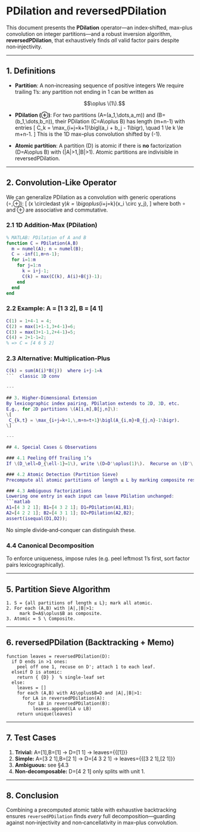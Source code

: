 # PDilation and reversedPDilation

This document presents the **PDilation** operator—an index‑shifted, max–plus convolution on integer partitions—and a robust inversion algorithm, **reversedPDilation**, that exhaustively finds _all_ valid factor pairs despite non‑injectivity.

---

## 1. Definitions

- **Partition**: A non‑increasing sequence of positive integers
  We require trailing 1’s: any partition not ending in 1 can be written as
  ```math
  \oplus \(1\).
  ```

- **PDilation ($\oplus$)**: For two partitions
  \(A=(a_1,\dots,a_m)\) and \(B=(b_1,\dots,b_n)\),
  their PDilation \(C=A\oplus B\) has length \(m+n-1\) with entries
  \[
    C_k = \max_{i+j=k+1}\bigl(a_i + b_j - 1\bigr),
    \quad 1 \le k \le m+n-1.
  \]
  This is the 1D max–plus convolution shifted by \(-1\).

- **Atomic partition**: A partition \(D\) is atomic if there is **no** factorization \(D=A\oplus B\) with \(|A|>1,|B|>1\).  Atomic partitions are indivisible in reversedPDilation.

---

## 2. Convolution‑Like Operator

We can generalize PDilation as a convolution with generic operations ($\circ$,$\oplus$):
\[
  (x \circledast y)_k = \bigoplus_{i+j=k}(x_i \circ y_j),
\]
where both $\circ$ and $\oplus$ are associative and commutative.

### 2.1 1D Addition‑Max (PDilation)
```matlab
% MATLAB: PDilation of A and B
function C = PDilation(A,B)
  m = numel(A); n = numel(B);
  C = -inf(1,m+n-1);
  for i=1:m
    for j=1:n
      k = i+j-1;
      C(k) = max(C(k), A(i)+B(j)-1);
    end
  end
end
```

### 2.2 Example: A = [1 3 2], B = [4 1]
```matlab
C(1) = 1+4-1 = 4;
C(2) = max(1+1-1,3+4-1)=6;
C(3) = max(3+1-1,2+4-1)=5;
C(4) = 2+1-1=2;
% => C = [4 6 5 2]
```

### 2.3 Alternative: Multiplication‑Plus
```matlab
C(k) = sum(A(i)*B(j))  where i+j-1=k
```  classic 1D conv

---

## 3. Higher‑Dimensional Extension
By lexicographic index pairing, PDilation extends to 2D, 3D, etc.
E.g., for 2D partitions \(A[i,m],B[j,n]\):
\[
 C_{k,t} = \max_{i+j=k+1,\,m+n=t+1}\bigl(A_{i,m}+B_{j,n}-1\bigr).
\]

---

## 4. Special Cases & Observations

### 4.1 Peeling Off Trailing 1’s
If \(D_\ell=D_{\ell-1}=1\), write \(D=D'\oplus(1)\).  Recurse on \(D'\).

### 4.2 Atomic Detection (Partition Sieve)
Precompute all atomic partitions of length ≤ L by marking composite results of every nontrivial PDilation

### 4.3 Ambiguous Factorizations
Lowering one entry in each input can leave PDilation unchanged:
```matlab
A1=[4 3 2 1]; B1=[4 3 2 1]; D1=PDilation(A1,B1);
A2=[4 2 2 1]; B2=[4 3 1 1]; D2=PDilation(A2,B2);
assert(isequal(D1,D2));
```
No simple divide‑and‑conquer can distinguish these.

### 4.4 Canonical Decomposition
To enforce uniqueness, impose rules (e.g. peel leftmost 1’s first, sort factor pairs lexicographically).

---

## 5. Partition Sieve Algorithm
```text
1. S = {all partitions of length ≤ L}; mark all atomic.
2. For each (A,B) with |A|,|B|>1:
     mark D=A$\oplus$B as composite.
3. Atomic = S \ Composite.
```

---

## 6. reversedPDilation (Backtracking + Memo)
```pseudo
function leaves = reversedPDilation(D):
  if D ends in >1 ones:
    peel off one 1, recuse on D'; attach 1 to each leaf.
  elseif D is atomic:
    return { {D} }  % single‑leaf set
  else:
    leaves = []
    for each (A,B) with A$\oplus$B=D and |A|,|B|>1:
      for LA in reversedPDilation(A):
        for LB in reversedPDilation(B):
          leaves.append(LA ∪ LB)
    return unique(leaves)
```

---

## 7. Test Cases
1. **Trivial:** A=[1],B=[1] → D=[1 1] → leaves={{[1]}}  
2. **Simple:** A=[3 2 1],B=[2 1] → D=[4 3 2 1] → leaves={{[3 2 1],[2 1]}}  
3. **Ambiguous:** see §4.3  
4. **Non‑decomposable:** D=[4 2 1] only splits with unit 1.

---

## 8. Conclusion
Combining a precomputed atomic table with exhaustive backtracking ensures `reversedPDilation` finds _every_ full decomposition—guarding against non‑injectivity and non‑cancellativity in max–plus convolution.

